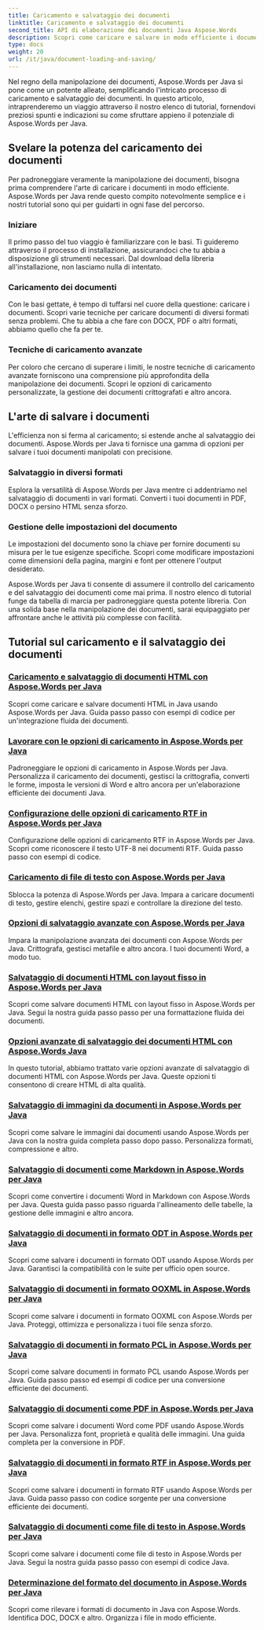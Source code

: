 ```yaml
---
title: Caricamento e salvataggio dei documenti
linktitle: Caricamento e salvataggio dei documenti
second_title: API di elaborazione dei documenti Java Aspose.Words
description: Scopri come caricare e salvare in modo efficiente i documenti usando Aspose.Words per Java nel nostro elenco completo di tutorial. Padroneggia la manipolazione dei documenti con facilità.
type: docs
weight: 20
url: /it/java/document-loading-and-saving/
---
```



Nel regno della manipolazione dei documenti, Aspose.Words per Java si pone come un potente alleato, semplificando l'intricato processo di caricamento e salvataggio dei documenti. In questo articolo, intraprenderemo un viaggio attraverso il nostro elenco di tutorial, fornendovi preziosi spunti e indicazioni su come sfruttare appieno il potenziale di Aspose.Words per Java.

## Svelare la potenza del caricamento dei documenti

Per padroneggiare veramente la manipolazione dei documenti, bisogna prima comprendere l'arte di caricare i documenti in modo efficiente. Aspose.Words per Java rende questo compito notevolmente semplice e i nostri tutorial sono qui per guidarti in ogni fase del percorso.

### Iniziare

Il primo passo del tuo viaggio è familiarizzare con le basi. Ti guideremo attraverso il processo di installazione, assicurandoci che tu abbia a disposizione gli strumenti necessari. Dal download della libreria all'installazione, non lasciamo nulla di intentato.

### Caricamento dei documenti

Con le basi gettate, è tempo di tuffarsi nel cuore della questione: caricare i documenti. Scopri varie tecniche per caricare documenti di diversi formati senza problemi. Che tu abbia a che fare con DOCX, PDF o altri formati, abbiamo quello che fa per te.

### Tecniche di caricamento avanzate

Per coloro che cercano di superare i limiti, le nostre tecniche di caricamento avanzate forniscono una comprensione più approfondita della manipolazione dei documenti. Scopri le opzioni di caricamento personalizzate, la gestione dei documenti crittografati e altro ancora.

## L'arte di salvare i documenti

L'efficienza non si ferma al caricamento; si estende anche al salvataggio dei documenti. Aspose.Words per Java ti fornisce una gamma di opzioni per salvare i tuoi documenti manipolati con precisione.

### Salvataggio in diversi formati

Esplora la versatilità di Aspose.Words per Java mentre ci addentriamo nel salvataggio di documenti in vari formati. Converti i tuoi documenti in PDF, DOCX o persino HTML senza sforzo.

### Gestione delle impostazioni del documento

Le impostazioni del documento sono la chiave per fornire documenti su misura per le tue esigenze specifiche. Scopri come modificare impostazioni come dimensioni della pagina, margini e font per ottenere l'output desiderato.

Aspose.Words per Java ti consente di assumere il controllo del caricamento e del salvataggio dei documenti come mai prima. Il nostro elenco di tutorial funge da tabella di marcia per padroneggiare questa potente libreria. Con una solida base nella manipolazione dei documenti, sarai equipaggiato per affrontare anche le attività più complesse con facilità.

## Tutorial sul caricamento e il salvataggio dei documenti
### [Caricamento e salvataggio di documenti HTML con Aspose.Words per Java](./loading-and-saving-html-documents/)
Scopri come caricare e salvare documenti HTML in Java usando Aspose.Words per Java. Guida passo passo con esempi di codice per un'integrazione fluida dei documenti.
### [Lavorare con le opzioni di caricamento in Aspose.Words per Java](./using-load-options/)
Padroneggiare le opzioni di caricamento in Aspose.Words per Java. Personalizza il caricamento dei documenti, gestisci la crittografia, converti le forme, imposta le versioni di Word e altro ancora per un'elaborazione efficiente dei documenti Java.
### [Configurazione delle opzioni di caricamento RTF in Aspose.Words per Java](./configuring-rtf-load-options/)
Configurazione delle opzioni di caricamento RTF in Aspose.Words per Java. Scopri come riconoscere il testo UTF-8 nei documenti RTF. Guida passo passo con esempi di codice.
### [Caricamento di file di testo con Aspose.Words per Java](./loading-text-files/)
Sblocca la potenza di Aspose.Words per Java. Impara a caricare documenti di testo, gestire elenchi, gestire spazi e controllare la direzione del testo.
### [Opzioni di salvataggio avanzate con Aspose.Words per Java](./advance-saving-options/)
Impara la manipolazione avanzata dei documenti con Aspose.Words per Java. Crittografa, gestisci metafile e altro ancora. I tuoi documenti Word, a modo tuo.
### [Salvataggio di documenti HTML con layout fisso in Aspose.Words per Java](./saving-html-documents-with-fixed-layout/)
Scopri come salvare documenti HTML con layout fisso in Aspose.Words per Java. Segui la nostra guida passo passo per una formattazione fluida dei documenti.
### [Opzioni avanzate di salvataggio dei documenti HTML con Aspose.Words Java](./advance-html-documents-saving-options/)
In questo tutorial, abbiamo trattato varie opzioni avanzate di salvataggio di documenti HTML con Aspose.Words per Java. Queste opzioni ti consentono di creare HTML di alta qualità.
### [Salvataggio di immagini da documenti in Aspose.Words per Java](./saving-images-from-documents/)
Scopri come salvare le immagini dai documenti usando Aspose.Words per Java con la nostra guida completa passo dopo passo. Personalizza formati, compressione e altro.
### [Salvataggio di documenti come Markdown in Aspose.Words per Java](./saving-documents-as-markdown/)
Scopri come convertire i documenti Word in Markdown con Aspose.Words per Java. Questa guida passo passo riguarda l'allineamento delle tabelle, la gestione delle immagini e altro ancora.
### [Salvataggio di documenti in formato ODT in Aspose.Words per Java](./saving-documents-as-odt-format/)
Scopri come salvare i documenti in formato ODT usando Aspose.Words per Java. Garantisci la compatibilità con le suite per ufficio open source. 
### [Salvataggio di documenti in formato OOXML in Aspose.Words per Java](./saving-documents-as-ooxml-format/)
Scopri come salvare i documenti in formato OOXML con Aspose.Words per Java. Proteggi, ottimizza e personalizza i tuoi file senza sforzo. 
### [Salvataggio di documenti in formato PCL in Aspose.Words per Java](./saving-documents-as-pcl-format/)
Scopri come salvare documenti in formato PCL usando Aspose.Words per Java. Guida passo passo ed esempi di codice per una conversione efficiente dei documenti.
### [Salvataggio di documenti come PDF in Aspose.Words per Java](./saving-documents-as-pdf/)
Scopri come salvare i documenti Word come PDF usando Aspose.Words per Java. Personalizza font, proprietà e qualità delle immagini. Una guida completa per la conversione in PDF.
### [Salvataggio di documenti in formato RTF in Aspose.Words per Java](./saving-documents-as-rtf-format/)
Scopri come salvare i documenti in formato RTF usando Aspose.Words per Java. Guida passo passo con codice sorgente per una conversione efficiente dei documenti.
### [Salvataggio di documenti come file di testo in Aspose.Words per Java](./saving-documents-as-text-files/)
Scopri come salvare i documenti come file di testo in Aspose.Words per Java. Segui la nostra guida passo passo con esempi di codice Java.
### [Determinazione del formato del documento in Aspose.Words per Java](./determining-document-format/)
Scopri come rilevare i formati di documento in Java con Aspose.Words. Identifica DOC, DOCX e altro. Organizza i file in modo efficiente.